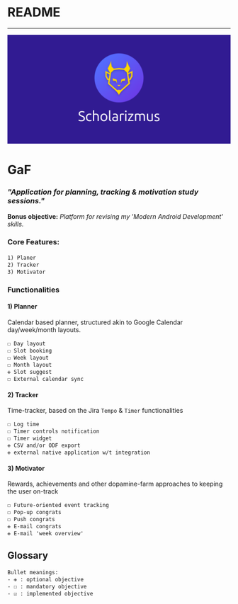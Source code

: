 # README
---

![Circular logo, displaying a bright yellow devilish outline on a cold-blue gradient](app/src/main/play_store_feature_graphic.png)

# GaF

### _"Application for planning, tracking & motivation study sessions."_

**Bonus objective:** _Platform for revising my 'Modern Android Development' skills._

### Core Features:

    1) Planer
    2) Tracker
    3) Motivator

### Functionalities

#### 1) Planner

Calendar based planner, structured akin to Google Calendar day/week/month layouts.

    ☐ Day layout
    ☐ Slot booking
    ☐ Week layout
    ☐ Month layout
    ✙ Slot suggest
    ☐ External calendar sync

#### 2) Tracker

Time-tracker, based on the Jira `Tempo` & `Timer` functionalities

    ☐ Log time
    ☐ Timer controls notification
    ☐ Timer widget
    ✙ CSV and/or ODF export
    ✙ external native application w/t integration

#### 3) Motivator

Rewards, achievements and other dopamine-farm approaches to keeping the user on-track

    ☐ Future-oriented event tracking
    ☐ Pop-up congrats
    ☐ Push congrats
    ✙ E-mail congrats
    ✙ E-mail 'week overview'

## Glossary

    Bullet meanings:
    - ✙ : optional objective
    - ☐ : mandatory objective
    - ☑ : implemented objective
